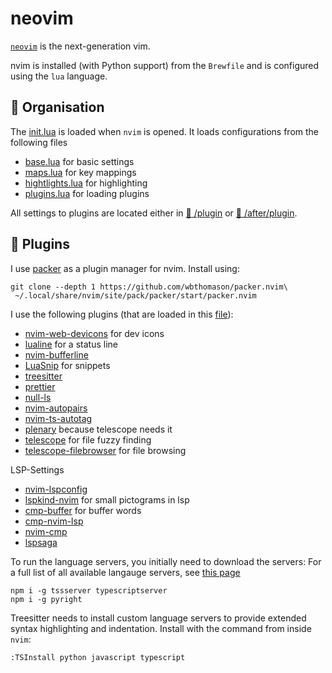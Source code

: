 # neovim

[`neovim`](https://neovim.io/) is the next-generation vim. 

nvim is installed (with Python support) from the `Brewfile` and is configured using the `lua` language.

## :file_folder: Organisation

The [init.lua](https://github.com/jonas-mika/dotfiles/tree/main/.config/nvim/init.lua) is loaded when `nvim` is opened. 
It loads configurations from the following files

- [base.lua](https://github.com/jonas-mika/dotfiles/tree/main/.config/nvim/lua/base.lua) for basic settings
- [maps.lua](https://github.com/jonas-mika/dotfiles/tree/main/.config/nvim/lua/maps.lua) for key mappings
- [hightlights.lua](https://github.com/jonas-mika/dotfiles/tree/main/.config/nvim/lua/maps.lua) for highlighting
- [plugins.lua](https://github.com/jonas-mika/dotfiles/tree/main/.config/nvim/lua/plugins.lua) for loading plugins

All settings to plugins are located either in [:file_folder: /plugin](https://github.com/jonas-mika/dotfiles/tree/main/.config/nvim/lua/plugin) or [:file_folder: /after/plugin](https://github.com/jonas-mika/dotfiles/tree/main/.config/nvim/lua/after/plugin).

## :electric_plug: Plugins

I use [packer](https://github.com/wbthomason/packer.nvim) as a plugin manager for nvim. Install using:

```shell
git clone --depth 1 https://github.com/wbthomason/packer.nvim\
 ~/.local/share/nvim/site/pack/packer/start/packer.nvim
```

I use the following plugins (that are loaded in this [file](https://github.com/jonas-mika/dotfiles/tree/main/.config/nvim/lua/plugins.lua)):

- [nvim-web-devicons](https://github.com/nvim-lualine/lualine.nvim) for dev icons
- [lualine](https://github.com/nvim-lualine/lualine.nvim) for a status line
- [nvim-bufferline]()
- [LuaSnip](https://github.com/L3MON4D3/LuaSnip) for snippets
- [treesitter](https://github.com/nvim-treesitter/nvim-treesitter)
- [prettier](https://github.com/MunifTanjim/prettier.nvim)
- [null-ls]()
- [nvim-autopairs](https://github.com/windwp/nvim-autopairs)
- [nvim-ts-autotag](https://github.com/windwp/nvim-autopairs)
- [plenary](https://github.com/nvim-lua/plenary.nvim) because telescope needs it
- [telescope](https://github.com/nvim-telescope/telescope.nvim) for file fuzzy finding
- [telescope-filebrowser](https://github.com/nvim-telescope/telescope-file-browser.nvim) for file browsing

LSP-Settings
- [nvim-lspconfig](https://github.com/neovim/nvim-lspconfig)
- [lspkind-nvim](https://github.com/onsails/lspkind.nvim) for small pictograms in lsp
- [cmp-buffer](https://github.com/hrsh7th/cmp-buffer) for buffer words
- [cmp-nvim-lsp]()
- [nvim-cmp]()
- [lspsaga]()

To run the language servers, you initially need to download the servers:
For a full list of all available langauge servers, see [this page](https://github.com/neovim/nvim-lspconfig/blob/master/doc/server_configurations.md)

```
npm i -g tssserver typescriptserver
npm i -g pyright
```

Treesitter needs to install custom language servers to provide extended syntax highlighting and indentation. Install with the command from inside `nvim`:

```
:TSInstall python javascript typescript
```
